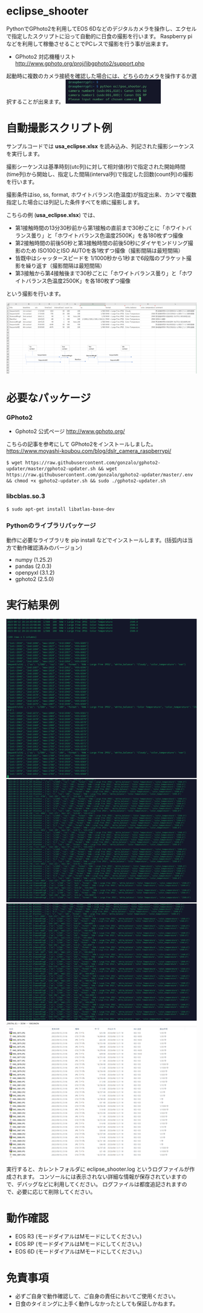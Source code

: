 # eclipse_shooter

PythonでGPhoto2を利用してEOS 6Dなどのデジタルカメラを操作し、エクセルで指定したスクリプトに沿って自動的に日食の撮影を行います。
Raspberry piなどを利用して稼働させることでPCレスで撮影を行う事が出来ます。

* GPhoto2 対応機種リスト　http://www.gphoto.org/proj/libgphoto2/support.php

起動時に複数のカメラ接続を確認した場合には、どちらのカメラを操作するか選択することが出来ます。
<img src="images/select.png" width="50%">


# 自動撮影スクリプト例
サンプルコードでは **usa_eclipse.xlsx** を読み込み、列記された撮影シーケンスを実行します。 

撮影シーケンスは基準時刻(utc列)に対して相対値(秒)で指定された開始時間(time列)から開始し、指定した間隔(interval列)で指定した回数(count列)の撮影を行います。 

撮影条件はiso, ss, format, ホワイトバランス(色温度)が指定出来、カンマで複数指定した場合には列記した条件すべてを順に撮影します。

こちらの例 (**usa_eclipse.xlsx**) では、
* 第1接触時間の13分30秒前から第1接触の直前まで30秒ごとに「ホワイトバランス曇り」と「ホワイトバランス色温度2500K」を各180枚ずつ撮像
* 第2接触時間の前後50秒と第3接触時間の前後50秒にダイヤモンドリング撮影のため ISO100とISO AUTOを各1枚ずつ撮像（撮影間隔は最短間隔）
* 皆既中はシャッタースピードを 1/1000秒から1秒まで6段階のブラケット撮影を繰り返す（撮影間隔は最短間隔）
* 第3接触から第4接触後まで30秒ごとに「ホワイトバランス曇り」と「ホワイトバランス色温度2500K」を各180枚ずつ撮像

という撮影を行います。

![サンプルスクリプト](images/script.png "usa_eclipse.xlsx")

# 必要なパッケージ

### GPhoto2 
* Gphoto2 公式ページ http://www.gphoto.org/

こちらの記事を参考にして GPhoto2をインストールしました。
https://www.moyashi-koubou.com/blog/dslr_camera_raspberrypi/

```
$ wget https://raw.githubusercontent.com/gonzalo/gphoto2-updater/master/gphoto2-updater.sh && wget https://raw.githubusercontent.com/gonzalo/gphoto2-updater/master/.env && chmod +x gphoto2-updater.sh && sudo ./gphoto2-updater.sh
```

### libcblas.so.3
```
$ sudo apt-get install libatlas-base-dev
```

### Pythonのライブラリパッケージ

動作に必要なライブラリを pip install などでインストールします。(括弧内は当方で動作確認済みのバージョン)
* numpy (1.25.2)
* pandas (2.0.3)
* openpyxl (3.1.2)
* gphoto2 (2.5.0)

# 実行結果例

![実行結果](images/result.png)
![実行結果](images/result1.png)
![実行結果](images/result2.png)
![実行結果](images/result3.png)

実行すると、カレントフォルダに eclipse_shooter.log というログファイルが作成されます。
コンソールには表示されない詳細な情報が保存されていますので、デバッグなどに利用してください。
ログファイルは都度追記されますので、必要に応じて削除してください。

# 動作確認

* EOS R3 (モードダイアルはMモードにしてください。)
* EOS RP (モードダイアルはMモードにしてください。)
* EOS 6D (モードダイアルはMモードにしてください。)


# 免責事項

* 必ずご自身で動作確認して、ご自身の責任においてご使用ください。
* 日食のタイミングに上手く動作しなかったとしても保証しかねます。

